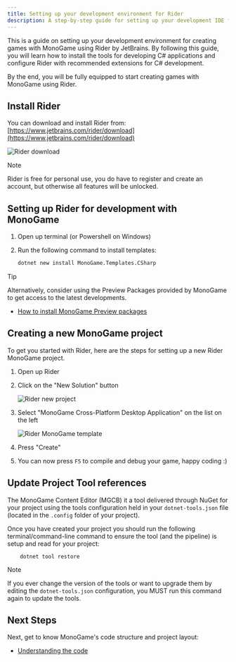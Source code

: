 ```yaml
---
title: Setting up your development environment for Rider
description: A step-by-step guide for setting up your development IDE for Rider
---
```


This is a guide on setting up your development environment for creating games with MonoGame using Rider by JetBrains. By following this guide, you will learn how to install the tools for developing C# applications and configure Rider with recommended extensions for C# development.

By the end, you will be fully equipped to start creating games with MonoGame using Rider.

## Install Rider

You can download and install Rider from: [https://www.jetbrains.com/rider/download](https://www.jetbrains.com/rider/download)

![Rider download](./images/2_chosing_your_ide_rider_download.png)

> [!NOTE]
> Rider is free for personal use, you do have to register and create an account, but otherwise all features will be unlocked.
>

## Setting up Rider for development with MonoGame

1. Open up terminal (or Powershell on Windows)
1. Run the following command to install templates:

    ```sh
    dotnet new install MonoGame.Templates.CSharp
    ```

> [!TIP]
> Alternatively, consider using the Preview Packages provided by MonoGame to get access to the latest developments.
>
> * [How to install MonoGame Preview packages](../getting_to_know/howto/HowTo_Install_Preview_Release.md)

## Creating a new MonoGame project

To get you started with Rider, here are the steps for setting up a new Rider MonoGame project.

1. Open up Rider
2. Click on the "New Solution" button

    ![Rider new project](./images/1_setting_up_your_development_environment/rider_new_solution_button.png)

3. Select "MonoGame Cross-Platform Desktop Application" on the list on the left

    ![Rider MonoGame template](./images/1_setting_up_your_development_environment/rider_new_solution_dialog.png)

4. Press "Create"
5. You can now press `F5` to compile and debug your game, happy coding  :)

## Update Project Tool references

The MonoGame Content Editor (MGCB) it a tool delivered through NuGet for your project using the tools configuration held in your `dotnet-tools.json` file (located in the `.config` folder of your project).

Once you have created your project you should run the following terminal/command-line command to ensure the tool (and the pipeline) is setup and read for your project:

```dotnetcli
    dotnet tool restore
```

> [!NOTE]
> If you ever change the version of the tools or want to upgrade them by editing the `dotnet-tools.json` configuration, you MUST run this command again to update the tools.

## Next Steps

Next, get to know MonoGame's code structure and project layout:

- [Understanding the code](3_understanding_the_code.md)
